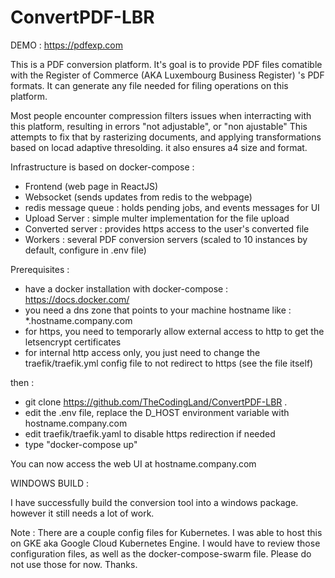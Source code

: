 # ConvertPDF-LBR

DEMO : https://pdfexp.com

This is a PDF conversion platform. 
It's goal is to provide PDF files comatible with the Register of Commerce (AKA Luxembourg Business Register) 's PDF formats.
It can generate any file needed for filing operations on this platform.

Most people encounter compression filters issues when interracting with this platform, resulting in errors "not adjustable", or "non ajustable"
This attempts to fix that by rasterizing documents, and applying transformations based on locad adaptive thresolding.
it also ensures a4 size and format.

Infrastructure is based on docker-compose :

- Frontend (web page in ReactJS)
- Websocket (sends updates from redis to the webpage)
- redis message queue : holds pending jobs, and events messages for UI
- Upload Server : simple multer implementation for the file upload
- Converted server : provides https access to the user's converted file
- Workers : several PDF conversion servers (scaled to 10 instances by default, configure in .env file)

Prerequisites :
 - have a docker installation with docker-compose : https://docs.docker.com/
 - you need a dns zone that points to your machine hostname like : *.hostname.company.com
 - for https, you need to temporarly allow external access to http to get the letsencrypt certificates
 - for internal http access only, you just need to change the traefik/traefik.yml config file to not redirect to https (see the file itself)
 
then : 
- git clone https://github.com/TheCodingLand/ConvertPDF-LBR .
- edit the .env file, replace the D_HOST environment variable with hostname.company.com
- edit traefik/traefik.yaml to disable https redirection if needed
- type "docker-compose up"

You can now access the web UI at hostname.company.com



WINDOWS BUILD :

I have successfully build the conversion tool into a windows package. however it still needs a lot of work.



Note : 
There are a couple config files for Kubernetes. 
I was able to host this on GKE aka Google Cloud Kubernetes Engine.
I would have to review those configuration files, as well as the docker-compose-swarm file.
Please do not use those for now. 
Thanks.
